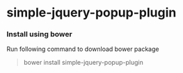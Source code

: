 # simple-jquery-popup-plugin

### Install using bower

Run following command to download bower package

> bower install simple-jquery-popup-plugin







